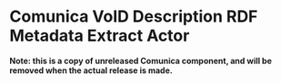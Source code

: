 # Comunica VoID Description RDF Metadata Extract Actor

**Note: this is a copy of unreleased Comunica component, and will be removed when the actual release is made.**
